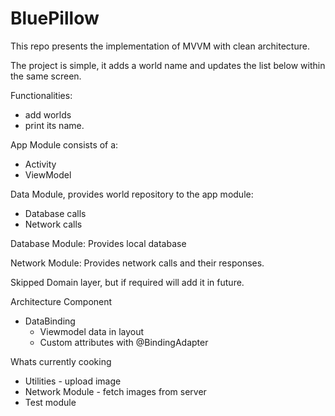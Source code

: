 # BluePillow
This repo presents the implementation of MVVM with clean architecture.

The project is simple, it adds a world name and updates the list below within the same screen.

Functionalities:
* add worlds 
* print its name.

App Module consists of a:
* Activity
* ViewModel

Data Module, provides world repository to the app module:
* Database calls
* Network calls

Database Module: Provides local database

Network Module: Provides network calls and their responses.

Skipped Domain layer, but if required will add it in future.

Architecture Component
* DataBinding 
  - Viewmodel data in layout
  - Custom attributes with @BindingAdapter

Whats currently cooking
* Utilities - upload image
* Network Module - fetch images from server
* Test module
